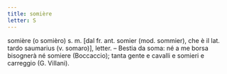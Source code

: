```yaml
---
title: somière
letter: S
---
```

somière (o somièro) s. m. [dal fr. ant. somier (mod. sommier), che è il lat. tardo saumarius (v. somaro)], letter. – Bestia da soma: né a me borsa bisognerà né somiere (Boccaccio); tanta gente e cavalli e somieri e carreggio (G. Villani).